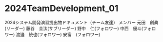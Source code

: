 # 2024TeamDevelopment_01
2024システム開発演習提出物ドキュメント（チーム友達）
メンバー
元田　創眞(リーダー)
藤谷　圭汰(サブリーダー)
野中　仁(フォロワー)
中西　優斗(フォロワー)
渡邉　統也(フォロワー)
安富　(フォロワー)
